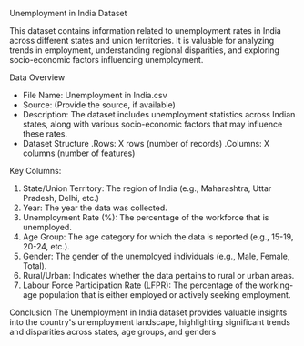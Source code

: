 Unemployment in India Dataset


This dataset contains information related to unemployment rates in India across different states and union territories. It is valuable for analyzing trends in employment, understanding regional disparities, and exploring socio-economic factors influencing unemployment.

Data Overview


* File Name: Unemployment in India.csv
* Source: (Provide the source, if available)
* Description: The dataset includes unemployment statistics across Indian states, along with various socio-economic factors that may influence these rates.
* Dataset Structure
     .Rows: X rows (number of records)
     .Columns: X columns (number of features)


Key Columns:



1. State/Union Territory: The region of India (e.g., Maharashtra, Uttar Pradesh, Delhi, etc.)
2. Year: The year the data was collected.
3. Unemployment Rate (%): The percentage of the workforce that is unemployed.
4. Age Group: The age category for which the data is reported (e.g., 15-19, 20-24, etc.).
5. Gender: The gender of the unemployed individuals (e.g., Male, Female, Total).
6. Rural/Urban: Indicates whether the data pertains to rural or urban areas.
7. Labour Force Participation Rate (LFPR): The percentage of the working-age population that is either employed or actively seeking employment.


Conclusion
The Unemployment in India dataset provides valuable insights into the country's unemployment landscape, highlighting significant trends and disparities across states, age groups, and genders









